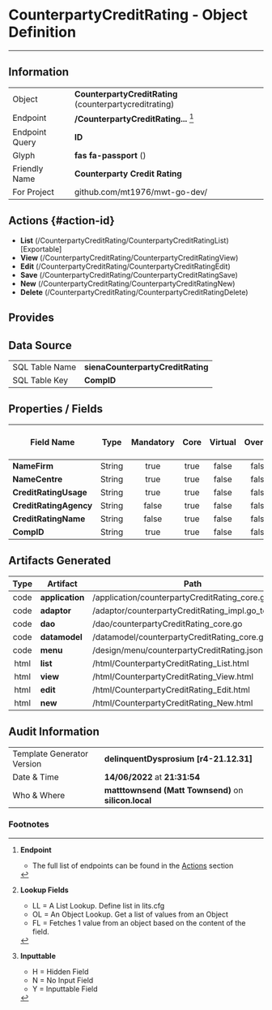 # **CounterpartyCreditRating** - Object Definition
---
##  Information
|   |   |
|---|---|
|Object         |**CounterpartyCreditRating** (counterpartycreditrating) |
|Endpoint 	    |**/CounterpartyCreditRating...** [^1]|
|Endpoint Query |**ID**|
Glyph|**fas fa-passport** ()
Friendly Name|**Counterparty Credit Rating**|
|For Project    |github.com/mt1976/mwt-go-dev/|

##  Actions {#action-id}
* **List** (/CounterpartyCreditRating/CounterpartyCreditRatingList) [Exportable]
* **View** (/CounterpartyCreditRating/CounterpartyCreditRatingView)
* **Edit** (/CounterpartyCreditRating/CounterpartyCreditRatingEdit)
* **Save** (/CounterpartyCreditRating/CounterpartyCreditRatingSave)
* **New** (/CounterpartyCreditRating/CounterpartyCreditRatingNew)
* **Delete** (/CounterpartyCreditRating/CounterpartyCreditRatingDelete)







##  Provides







##  Data Source 
|   |   |
|---|---|
SQL Table Name       | **sienaCounterpartyCreditRating**
SQL Table Key | **CompID**



##  Properties / Fields
| Field Name| Type | Mandatory | Core | Virtual | Overide | Lookup [^2]| Lookup Object      | Lookup Field Source         | Lookup Return Value                | Inputable [^3]|DB Column|Default Value| No Change | Callout | Internal |
| -- | --  | :--: | :--: | :--: |:--: |:--: |:--: |-- |-- |:--: |-- | --| :--: | :--: | :--: |
|**NameFirm**|String|true|true|false|false|||||Y|NameFirm||false|false|false|
|**NameCentre**|String|true|true|false|false|||||Y|NameCentre||false|false|false|
|**CreditRatingUsage**|String|true|true|false|false|||||Y|CreditRatingUsage||false|false|false|
|**CreditRatingAgency**|String|false|true|false|false|||||Y|CreditRatingAgency||false|false|false|
|**CreditRatingName**|String|false|true|false|false|||||Y|CreditRatingName||false|false|false|
|**CompID**|String|true|true|false|false|||||Y|CompID||false|false|false|


##  Artifacts Generated
| Type | Artifact | Path|
| :--: | -- | -- |
| code | **application** | /application/counterpartyCreditRating_core.go |
| code | **adaptor** | /adaptor/counterpartyCreditRating_impl.go_template |
| code | **dao** | /dao/counterpartyCreditRating_core.go |
| code | **datamodel** | /datamodel/counterpartyCreditRating_core.go |
| code | **menu** | /design/menu/counterpartyCreditRating.json |
| html | **list** | /html/CounterpartyCreditRating_List.html |
| html | **view** | /html/CounterpartyCreditRating_View.html |
| html | **edit** | /html/CounterpartyCreditRating_Edit.html |
| html | **new** | /html/CounterpartyCreditRating_New.html |


## Audit Information
|   |   |
|---|---|
Template Generator Version   | **delinquentDysprosium [r4-21.12.31]**
Date & Time		     | **14/06/2022** at **21:31:54**
Who & Where		     | **matttownsend (Matt Townsend)** on **silicon.local**

### Footnotes
[^1]: **Endpoint**
    * The full list of endpoints can be found in the [Actions](#action-id) section
[^2]: **Lookup Fields**
    * LL = A List Lookup. Define list in lits.cfg
    * OL = An Object Lookup. Get a list of values from an Object
    * FL = Fetches 1 value from an object based on the content of the field. 
[^3]: **Inputtable**   
    * H = Hidden Field
    * N = No Input Field
    * Y = Inputtable Field